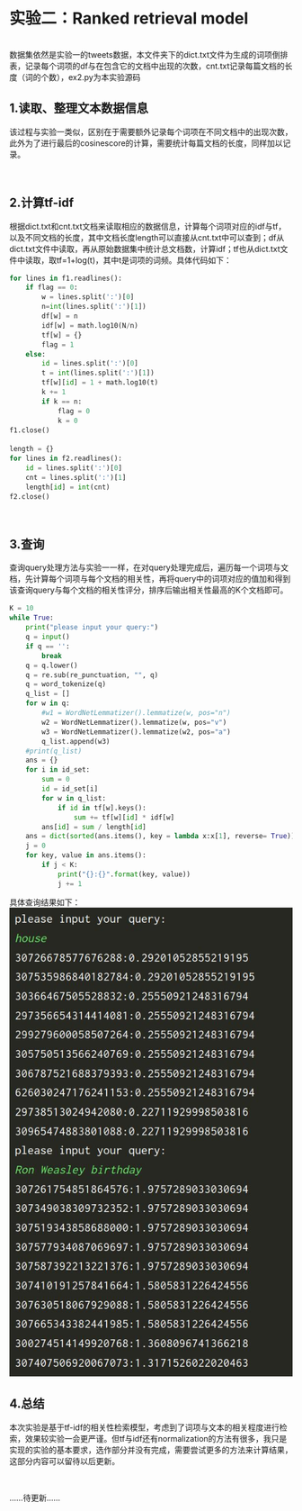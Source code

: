 ﻿# 实验二：Ranked retrieval model
<br/>
数据集依然是实验一的tweets数据，本文件夹下的dict.txt文件为生成的词项倒排表，记录每个词项的df与在包含它的文档中出现的次数，cnt.txt记录每篇文档的长度（词的个数），ex2.py为本实验源码

<br/>

## 1.读取、整理文本数据信息
该过程与实验一类似，区别在于需要额外记录每个词项在不同文档中的出现次数，此外为了进行最后的cosinescore的计算，需要统计每篇文档的长度，同样加以记录。

<br/>

## 2.计算tf-idf
根据dict.txt和cnt.txt文档来读取相应的数据信息，计算每个词项对应的idf与tf，以及不同文档的长度，其中文档长度length可以直接从cnt.txt中可以查到；df从dict.txt文件中读取，再从原始数据集中统计总文档数，计算idf；tf也从dict.txt文件中读取，取tf=1+log(t)，其中t是词项的词频。具体代码如下：
```python
for lines in f1.readlines():
    if flag == 0:
        w = lines.split(':')[0]
        n=int(lines.split(':')[1])
        df[w] = n
        idf[w] = math.log10(N/n)
        tf[w] = {}
        flag = 1
    else:
        id = lines.split(':')[0]
        t = int(lines.split(':')[1])
        tf[w][id] = 1 + math.log10(t)
        k += 1
        if k == n:
            flag = 0
            k = 0
f1.close()

length = {}
for lines in f2.readlines():
    id = lines.split(':')[0]
    cnt = lines.split(':')[1]
    length[id] = int(cnt)
f2.close()
```

<br/>

## 3.查询
查询query处理方法与实验一一样，在对query处理完成后，遍历每一个词项与文档，先计算每个词项与每个文档的相关性，再将query中的词项对应的值加和得到该查询query与每个文档的相关性评分，排序后输出相关性最高的K个文档即可。
```python
K = 10
while True:
    print("please input your query:")
    q = input()
    if q == '':
        break
    q = q.lower()
    q = re.sub(re_punctuation, "", q)
    q = word_tokenize(q)
    q_list = []
    for w in q:
        #w1 = WordNetLemmatizer().lemmatize(w, pos="n")
        w2 = WordNetLemmatizer().lemmatize(w, pos="v")
        w3 = WordNetLemmatizer().lemmatize(w2, pos="a")
        q_list.append(w3)
    #print(q_list)
    ans = {}
    for i in id_set:
        sum = 0
        id = id_set[i]
        for w in q_list:
            if id in tf[w].keys():
                sum += tf[w][id] * idf[w]
        ans[id] = sum / length[id]
    ans = dict(sorted(ans.items(), key = lambda x:x[1], reverse= True))
    j = 0
    for key, value in ans.items():
        if j < K:
            print("{}:{}".format(key, value))
            j += 1
```
具体查询结果如下：
![image text](https://github.com/ly1172088975/IR_201818130206_ly/blob/main/homework2/img.jpg)
<br/>

## 4.总结
本次实验是基于tf-idf的相关性检索模型，考虑到了词项与文本的相关程度进行检索，效果较实验一会更严谨。但tf与idf还有normalization的方法有很多，我只是实现的实验的基本要求，选作部分并没有完成，需要尝试更多的方法来计算结果，这部分内容可以留待以后更新。

<br/>

……待更新……
